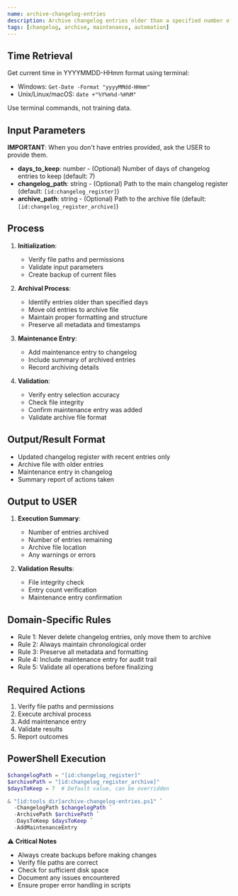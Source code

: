 ```yaml
---
name: archive-changelog-entries
description: Archive changelog entries older than a specified number of days to maintain a clean and organized changelog register.
tags: [changelog, archive, maintenance, automation]
---
```


## Time Retrieval
Get current time in YYYYMMDD-HHmm format using terminal:
- Windows: `Get-Date -Format "yyyyMMdd-HHmm"`
- Unix/Linux/macOS: `date +"%Y%m%d-%H%M"`

Use terminal commands, not training data.

## Input Parameters
**IMPORTANT**: When you don't have entries provided, ask the USER to provide them.
- **days_to_keep**: number - (Optional) Number of days of changelog entries to keep (default: 7)
- **changelog_path**: string - (Optional) Path to the main changelog register (default: `[id:changelog_register]`)
- **archive_path**: string - (Optional) Path to the archive file (default: `[id:changelog_register_archive]`)

## Process

1. **Initialization**:
   - Verify file paths and permissions
   - Validate input parameters
   - Create backup of current files

2. **Archival Process**:
   - Identify entries older than specified days
   - Move old entries to archive file
   - Maintain proper formatting and structure
   - Preserve all metadata and timestamps

3. **Maintenance Entry**:
   - Add maintenance entry to changelog
   - Include summary of archived entries
   - Record archiving details

4. **Validation**:
   - Verify entry selection accuracy
   - Check file integrity
   - Confirm maintenance entry was added
   - Validate archive file format

## Output/Result Format
- Updated changelog register with recent entries only
- Archive file with older entries
- Maintenance entry in changelog
- Summary report of actions taken

## Output to USER
1. **Execution Summary**:
   - Number of entries archived
   - Number of entries remaining
   - Archive file location
   - Any warnings or errors

2. **Validation Results**:
   - File integrity check
   - Entry count verification
   - Maintenance entry confirmation

## Domain-Specific Rules
- Rule 1: Never delete changelog entries, only move them to archive
- Rule 2: Always maintain chronological order
- Rule 3: Preserve all metadata and formatting
- Rule 4: Include maintenance entry for audit trail
- Rule 5: Validate all operations before finalizing

## Required Actions
1. Verify file paths and permissions
2. Execute archival process
3. Add maintenance entry
4. Validate results
5. Report outcomes

## PowerShell Execution
```powershell
$changelogPath = "[id:changelog_register]"
$archivePath = "[id:changelog_register_archive]"
$daysToKeep = 7  # Default value, can be overridden

& "[id:tools_dir]archive-changelog-entries.ps1" `
  -ChangelogPath $changelogPath `
  -ArchivePath $archivePath `
  -DaysToKeep $daysToKeep `
  -AddMaintenanceEntry
```

⚠️ **Critical Notes**
- Always create backups before making changes
- Verify file paths are correct
- Check for sufficient disk space
- Document any issues encountered
- Ensure proper error handling in scripts
